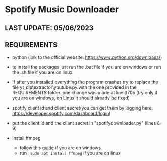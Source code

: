 # Spotify Music Downloader
  
## LAST UPDATE: 05/06/2023  
  
## REQUIREMENTS
- python (link to the official website: https://www.python.org/downloads/) 
- to install the packages just run the .bat file if you are on windows or run the .sh file if you are on linux  
- If after you installed everything the program crashes try to replace the file yt_dlp\extractor\youtube.py with the one provided in the REQUIREMENTS folder. one change was made at line 3705 (try only if you are on windows, on Linux it should already be fixed)  
- spotify client id and client secret(you can get them by logging here: https://developer.spotify.com/dashboard/login)  
- put the client id and the client secret in "spotifydownloader.py" (lines 8-9)  
  
- install ffmpeg
    - follow this [guide](https://www.geeksforgeeks.org/how-to-install-ffmpeg-on-windows/) if you are on windows
    - run ` sudo apt install ffmpeg` if you are on linux
